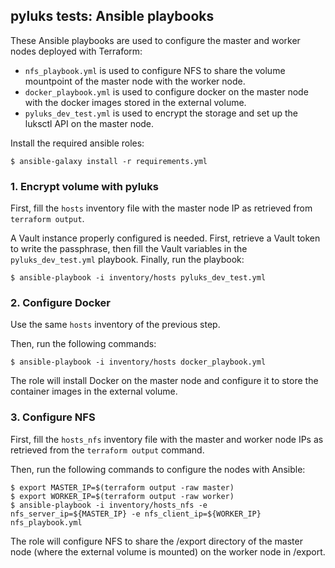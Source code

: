 ## pyluks tests: Ansible playbooks
These Ansible playbooks are used to configure the master and worker nodes deployed with Terraform:

* `nfs_playbook.yml` is used to configure NFS to share the volume mountpoint of the master node with the worker node.
* `docker_playbook.yml` is used to configure docker on the master node with the docker images stored in the external volume.
* `pyluks_dev_test.yml` is used to encrypt the storage and set up the luksctl API on the master node.

Install the required ansible roles:
```shell
$ ansible-galaxy install -r requirements.yml
```

### 1. Encrypt volume with pyluks
First, fill the `hosts` inventory file with the master node IP as retrieved from `terraform output`.

A Vault instance properly configured is needed. First, retrieve a Vault token to write the passphrase, then fill the Vault variables in the `pyluks_dev_test.yml` playbook. Finally, run the playbook:
```shell
$ ansible-playbook -i inventory/hosts pyluks_dev_test.yml
```

### 2. Configure Docker
Use the same `hosts` inventory of the previous step.

Then, run the following commands:
```shell
$ ansible-playbook -i inventory/hosts docker_playbook.yml
```

The role will install Docker on the master node and configure it to store the container images in the external volume.

### 3. Configure NFS
First, fill the `hosts_nfs` inventory file with the master and worker node IPs as retrieved from the `terraform output` command.

Then, run the following commands to configure the nodes with Ansible:
```shell
$ export MASTER_IP=$(terraform output -raw master)
$ export WORKER_IP=$(terraform output -raw worker)
$ ansible-playbook -i inventory/hosts_nfs -e nfs_server_ip=${MASTER_IP} -e nfs_client_ip=${WORKER_IP} nfs_playbook.yml
```

The role will configure NFS to share the /export directory of the master node (where the external volume is mounted) on the worker node in /export.
